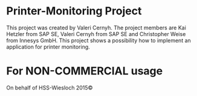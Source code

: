 Printer-Monitoring Project
==================
This project was created by Valeri Cernyh.
The project members are Kai Hetzler from SAP SE, Valeri Cernyh from SAP SE and Christopher Weise from Innesys GmbH.
This project shows a possibility how to implement an application for printer monitoring.


For NON-COMMERCIAL usage
==================
On behalf of HSS-Wiesloch 2015©
